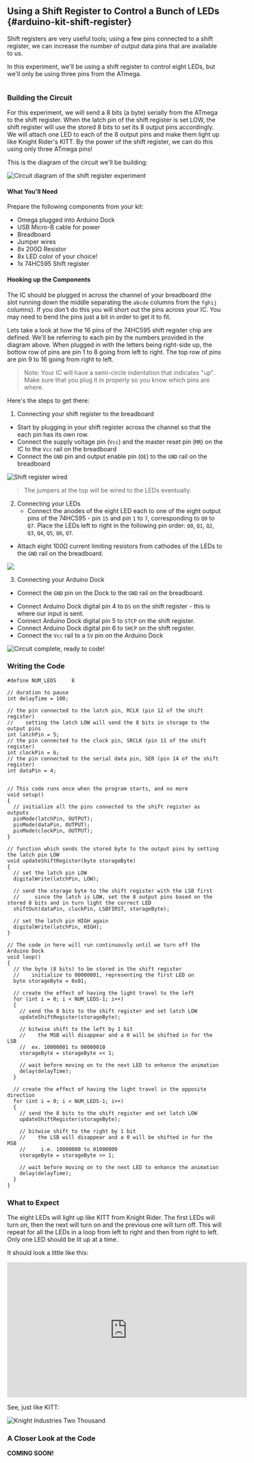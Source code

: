 ## Using a Shift Register to Control a Bunch of LEDs {#arduino-kit-shift-register}

<!-- // intro on using a shift register to increase the number of available digital outputs
// explanation of controlling a bunch of LEDs using only a few microcontroller pins -->

Shift registers are very useful tools; using a few pins connected to a shift register, we can increase the number of output data pins that are available to us.

In this experiment, we'll be using a shift register to control eight LEDs, but we'll only be using three pins from the ATmega.


<!-- Shift Register -->
```{r child = '../../shared/shift-register.md'}
```

### Building the Circuit

<!-- // wire up the microcontroller outputs to the shift register
// have all shift register outputs connected to an LED circuit -->

For this experiment, we will send a 8 bits (a byte) serially from the ATmega to the shift register. When the latch pin of the shift register is set LOW, the shift register will use the stored 8 bits to set its 8 output pins accordingly. We will attach one LED to each of the 8 output pins and make them light up like Knight Rider's KITT. By the power of the shift register, we can do this using only three ATmega pins!

<!-- // DONE: add the circuit diagram -->

This is the diagram of the circuit we'll be building:

![Circuit diagram of the shift register experiment](https://raw.githubusercontent.com/OnionIoT/Onion-Docs/master/Omega2/Kit-Guides/Arduino/diagrams/10-circuit-diagram.png)

#### What You'll Need

Prepare the following components from your kit:

* Omega plugged into Arduino Dock
* USB Micro-B cable for power
* Breadboard
* Jumper wires
* 8x 200Ω Resistor
* 8x LED color of your choice!
* 1x 74HC595 Shift register

#### Hooking up the Components

<!-- //  * talk about how the IC should be plugged in across the channel of the breadboard (have this note in a markdown file so it can be easily reused)

//  * explain all of the wiring from microcontroller->shift reg
//    * explain each of the lines running from the Omega and what they do - according to the names from the controlling a shift register section

// DONE: add pinout of 74HC595 -->

<!-- // DONE: don't need to repeat this image, already included in the shift reg section above -->
<!-- ![The shift register with pins labelled](https://raw.githubusercontent.com/OnionIoT/Onion-Docs/master/Omega2/Kit-Guides/img/74HC595-pinout.png) -->

The IC should be plugged in across the channel of your breadboard (the slot running down the middle separating the `abcde` columns from the `fghij` columns). If you don't do this you will short out the pins across your IC. You may need to bend the pins just a bit in order to get it to fit.


<!-- // DONE: don't need to repeat this image, already included in the shift reg section above -->
<!-- ![Shift register data flow](https://raw.githubusercontent.com/OnionIoT/Onion-Docs/master/Omega2/Kit-Guides/img/shift-register-block-diagram.png) -->

Lets take a look at how the 16 pins of the 74HC595 shift register chip are defined.  We'll be referring to each pin by the numbers provided in the diagram above. When plugged in with the letters being right-side up, the bottow row of pins are pin 1 to 8 going from left to right. The top row of pins are pin 9 to 16 going from right to left.

>Note: Your IC will have a semi-circle indentation that indicates "up". Make sure that you plug it in properly so you know which pins are where.


Here's the steps to get there:

1. Connecting your shift register to the breadboard
  * Start by plugging in your shift register across the channel so that the each pin has its own row.
  * Connect the supply voltage pin (`Vcc`) and the master reset pin (`MR`) on the IC to the `Vcc` rail on the breadboard
  * Connect the `GND` pin and output enable pin (`OE`) to the `GND` rail on the breadboard

  <!-- DONE: Insert picture of this stage -->
![Shift register wired](https://raw.githubusercontent.com/OnionIoT/Onion-Docs/master/Omega2/Kit-Guides/Arduino/img/10-shift-reg-wired.jpg)

>The jumpers at the top will be wired to the LEDs eventually.

2. Connecting your LEDs
    * Connect the anodes of the eight LED each to one of the eight output pins of the 74HC595 - pin `15` and pin `1` to `7`, corresponding to `Q0` to `Q7`. Place the LEDs left to right in the following pin order: `Q0`, `Q1`, `Q2`, `Q3`, `Q4`, `Q5`, `Q6`, `Q7`.

<!-- // DONE: if it's just 8 pins and it's crucial to the experiment, list them all out -->

  * Attach eight 100Ω current limiting resistors from cathodes of the LEDs to the `GND` rail on the breadboard.

 <!-- DONE: Insert picture of this stage -->
![](https://raw.githubusercontent.com/OnionIoT/Onion-Docs/master/Omega2/Kit-Guides/Arduino/img/10-led-shift-reg-wired.jpg)

3. Connecting your Arduino Dock
  * Connect the `GND` pin on the Dock to the `GND` rail on the breadboard.
  <!-- // DONE: what is meant by Ground header? -->
  * Connect Arduino Dock digital pin 4 to `DS` on the shift register - this is where our input is sent.
  * Connect Arduino Dock digital pin 5 to `STCP` on the shift register.
  * Connect Arduino Dock digital pin 6 to `SHCP` on the shift register.
  * Connect the `Vcc` rail to a `5V` pin on the Arduino Dock

  <!-- // DONE: what is meant by 5V header? -->

  <!-- DONE: Insert picture of this stage -->
![Circuit complete, ready to code!](https://raw.githubusercontent.com/OnionIoT/Onion-Docs/master/Omega2/Kit-Guides/Arduino/img/10-assembled-circuit.jpg)


### Writing the Code

<!-- // create functions for using the shift register
// create knight rider kitt animation with the leds, see the starter kit shift register article for details -->


``` arduino
#define NUM_LEDS     8

// duration to pause
int delayTime = 100;

// the pin connected to the latch pin, RCLK (pin 12 of the shift register)
//    setting the latch LOW will send the 8 bits in storage to the output pins
int latchPin = 5;
// the pin connected to the clock pin, SRCLK (pin 11 of the shift register)
int clockPin = 6;
// the pin connected to the serial data pin, SER (pin 14 of the shift register)
int dataPin = 4;


// This code runs once when the program starts, and no more
void setup()
{
  // initialize all the pins connected to the shift register as outputs
  pinMode(latchPin, OUTPUT);
  pinMode(dataPin, OUTPUT);  
  pinMode(clockPin, OUTPUT);
}

// function which sends the stored byte to the output pins by setting the latch pin LOW
void updateShiftRegister(byte storageByte)
{
  // set the latch pin LOW
  digitalWrite(latchPin, LOW);

  // send the storage byte to the shift register with the LSB first
  //     since the latch is LOW, set the 8 output pins based on the stored 8 bits and in turn light the correct LED
  shiftOut(dataPin, clockPin, LSBFIRST, storageByte);

  // set the latch pin HIGH again
  digitalWrite(latchPin, HIGH);
}

// The code in here will run continuously until we turn off the Arduino Dock
void loop()
{
  // the byte (8 bits) to be stored in the shift register
  //    initialize to 00000001, representing the first LED on
  byte storageByte = 0x01;

  // create the effect of having the light travel to the left
  for (int i = 0; i < NUM_LEDS-1; i++)
  {
    // send the 8 bits to the shift register and set latch LOW
    updateShiftRegister(storageByte);

    // bitwise shift to the left by 1 bit
    //    the MSB will disappear and a 0 will be shifted in for the LSB
    //  ex. 10000001 to 00000010
    storageByte = storageByte << 1;

    // wait before moving on to the next LED to enhance the animation
    delay(delayTime);   
  }

  // create the effect of having the light travel in the opposite direction
  for (int i = 0; i < NUM_LEDS-1; i++)
  {
    // send the 8 bits to the shift register and set latch LOW
    updateShiftRegister(storageByte);

    // bitwise shift to the right by 1 bit
    //    the LSB will disappear and a 0 will be shifted in for the MSB
    //     i.e. 10000000 to 01000000
    storageByte = storageByte >> 1;

    // wait before moving on to the next LED to enhance the animation
    delay(delayTime);   
  }
}
```

### What to Expect

<!-- // explain that the animation will be Knight Rider Kitt style: maybe throw in a gif for nostalgia
//  - it will run all the way left and then all the way right over and over again -->
The eight LEDs will light up like KITT from Knight Rider. The first LEDs will turn on, then the next will turn on and the previous one will turn off. This will repeat for all the LEDs in a loop from left to right and then from right to left. Only one LED should be lit up at a time.

<!-- // TODO: GIF of experiment -->
It should look a little like this:

<iframe width="560" height="315" src="https://www.youtube-nocookie.com/embed/j6YaJ_SOlA8" frameborder="0" allowfullscreen></iframe>

See, just like KITT:

<!-- // DONE: GIF of KITT -->
![Knight Industries Two Thousand](https://media.giphy.com/media/Bo2WsocASVBm0/giphy.gif)

### A Closer Look at the Code

**COMING SOON!**

<!-- TODO: revisit and fix this up to match the most recent code

We are only using three Arduino Dock pins to control eight LEDs by taking advantage of the shift register. Lets begin by declaring the three pin variables (`latchPin`, `clockPin` and `dataPin`) and initializing the three pins as output in `setup()`.

Each time we want to light up a different LED (change the output of the Shift Register), we use the `updateShiftRegister()` function in a loop to continuously change the outputs.


#### Updating the Shift Register

// TODO: need to update to match the code, we first set latchPin to LOW, then shift out the bits, then set it back to high. need an explanation for why we do this

// TODO: mention that the shiftOut function is part of the arduino code, provide a link to the arduino documentation for this function

First, let's take a look at what happens inside `updateShiftRegister()`. In this function, we send the 8 bits from the ATmega to the shift register:

```
shiftOut(dataPin, clockPin, LSBFIRST, storageByte);
```

The `storageByte` variable contains our data, while the others tell the function which pins is the shift register hooked up to.

Once the data is sent, we'll need to flip a switch to get the shift register to spit the data out as signals to our LEDs:

```
digitalWrite(latchPin, LOW);
```

When the latch is set to low, the stored bits in the shift register will be sent out to the output pins in parallel. We must set the latch back high again to reset the shift register and allow further input to be properly stored. This completes one update cycle for the shift register and `updateShiftRegister()` returns at this point.

#### Looping and Bitshifting

So how does the KITT effect happen? Through bitshifting our input byte, then sending it out through `updateShiftRegister()`. Doing this repeatedly results in an effect that looks like the light is moving back and forth!

Before any looping is done, we initialize `storageByte` to `0x01`, or `00000001` in binary. During the loop function, there's two `for` loops that will shift the single `1` back and forth, sending the result to the LEDs through the shift register. That is how we get our light to move just like KITT.

The first `for` loop shifts the `1` bit from the least significant bit `00000001`  to the most significant bit `10000000`. We shift one bit at a time for seven times, each time using the bitwise shift left operation:

```
storageByte = storageByte << 1;
```

the second `for` loop shifts the `1` bit back to the least significant bit `00000001` one bit at a time for seven times with:

```
storageByte = storageByte >> 1;
```

You'll notice we left in a slight delay before every update. This is because if we let it run as fast as possible, we won't get to see the light move, instead the speed of the CPU will make it appear as though all the lights are on at the same time. The Shift register can accurately update at 100MHz - much faster than we can percieve! So in order to actually see the effect, we slow it down by adding the delay.

 -->
